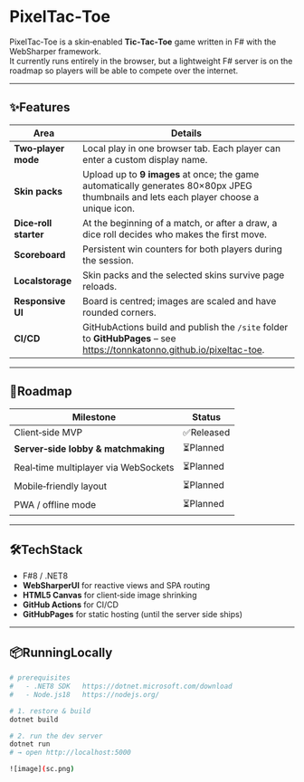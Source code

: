 # PixelTac‑Toe

PixelTac‑Toe is a skin‑enabled **Tic‑Tac‑Toe** game written in F# with the WebSharper framework.  
It currently runs entirely in the browser, but a lightweight F# server is on the roadmap so players will be able to compete over the internet.

---

## ✨Features

| Area | Details |
|------|---------|
| **Two‑player mode** | Local play in one browser tab.  Each player can enter a custom display name. |
| **Skin packs** | Upload up to **9 images** at once; the game automatically generates 80×80px JPEG thumbnails and lets each player choose a unique icon. |
| **Dice‑roll starter** | At the beginning of a match, or after a draw, a dice roll decides who makes the first move. |
| **Scoreboard** | Persistent win counters for both players during the session. |
| **Localstorage** | Skin packs and the selected skins survive page reloads. |
| **Responsive UI** | Board is centred; images are scaled and have rounded corners. |
| **CI/CD** | GitHubActions build and publish the `/site` folder to **GitHubPages** – see <https://tonnkatonno.github.io/pixeltac-toe>. |

---

## 🚀Roadmap

| Milestone | Status |
|-----------|--------|
| Client‑side MVP | ✅Released |
| **Server‑side lobby & matchmaking** | ⏳Planned |
| Real‑time multiplayer via WebSockets | ⏳Planned |
| Mobile‑friendly layout | ⏳Planned |
| PWA / offline mode | ⏳Planned |

---

## 🛠️TechStack

- F#8 / .NET8  
- **WebSharperUI** for reactive views and SPA routing  
- **HTML5 Canvas** for client‑side image shrinking  
- **GitHub Actions** for CI/CD  
- **GitHubPages** for static hosting (until the server side ships)  

---

## 📦RunningLocally

```bash
# prerequisites
#   - .NET8 SDK   https://dotnet.microsoft.com/download
#   - Node.js18   https://nodejs.org/

# 1. restore & build
dotnet build

# 2. run the dev server
dotnet run
# → open http://localhost:5000

![image](sc.png)

